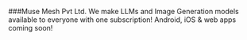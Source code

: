 ###Muse Mesh Pvt Ltd.
We make LLMs and Image Generation models available
to everyone with one subscription! Android, iOS &
web apps coming soon! 
